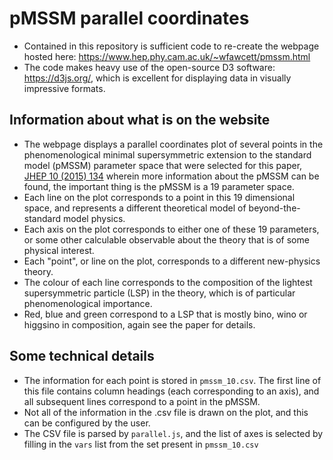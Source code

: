 # pMSSM parallel coordinates
- Contained in this repository is sufficient code to re-create the webpage hosted here: https://www.hep.phy.cam.ac.uk/~wfawcett/pmssm.html
- The code makes heavy use of the open-source D3 software: https://d3js.org/, which is excellent for displaying data in visually impressive formats.

## Information about what is on the website
- The webpage displays a parallel coordinates plot of several points in the phenomenological minimal supersymmetric extension to the standard model (pMSSM) parameter space that were selected for this paper, [JHEP 10 (2015) 134](http://link.springer.com/article/10.1007%2FJHEP10%282015%29134) wherein more information about the pMSSM can be found, the important thing is the pMSSM is a 19 parameter space.
- Each line on the plot corresponds to a point in this 19 dimensional space, and represents a different theoretical model of beyond-the-standard model physics.
- Each axis on the plot corresponds to either one of these 19 parameters, or some other calculable observable about the theory that is of some physical interest. 
- Each "point", or line on the plot, corresponds to a different new-physics theory.
- The colour of each line corresponds to the composition of the lightest supersymmetric particle (LSP) in the theory, which is of particular phenomenological importance.
- Red, blue and green correspond to a LSP that is mostly bino, wino or higgsino in composition, again see the paper for details. 

## Some technical details 
- The information for each point is stored in `pmssm_10.csv`. The first line of this file contains column headings (each corresponding to an axis), and all subsequent lines correspond to a point in the pMSSM. 
- Not all of the information in the .csv file is drawn on the plot, and this can be configured by the user. 
- The CSV file is parsed by `parallel.js`, and the list of axes is selected by filling in the `vars` list from the set present in `pmssm_10.csv`
